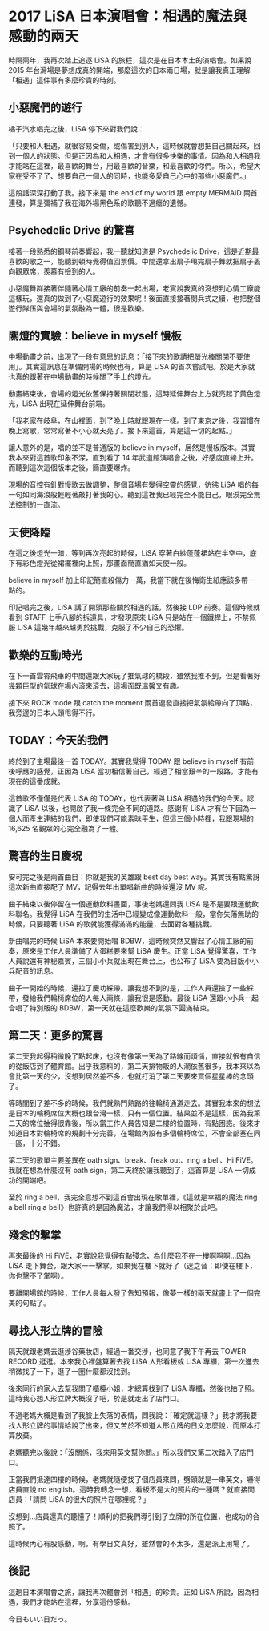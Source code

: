# 2017 LiSA 日本演唱會：相遇的魔法與感動的兩天

時隔兩年，我再次踏上追逐 LiSA 的旅程，這次是在日本本土的演唱會。如果說 2015 年台灣場是夢想成真的開端，那麼這次的日本兩日場，就是讓我真正理解「相遇」這件事有多麼珍貴的時刻。

## 小惡魔們的遊行

橘子汽水唱完之後，LiSA 停下來對我們說：

「只要和人相遇，就很容易受傷，或傷害到別人，這時候就會想把自己關起來，回到一個人的狀態。但是正因為和人相遇，才會有很多快樂的事情。因為和人相遇我才能站在這裡，最喜歡的舞台，用最喜歡的音樂，和最喜歡的你們。所以，希望大家在受不了了、想要自己一個人的同時，也能多愛自己心中的那些小惡魔們。」

這段話深深打動了我。接下來是 the end of my world 跟 empty MERMAiD 兩首連發，算是彌補了我在海外場黑色系的歌聽不過癮的遺憾。

## Psychedelic Drive 的驚喜

接著一段熟悉的鋼琴前奏響起，我一聽就知道是 Psychedelic Drive，這是近期最喜歡的歌之一，能聽到頓時覺得值回票價。中間還拿出扇子甩完扇子舞就把扇子丟向觀眾席，羨慕有撿到的人。

小惡魔舞群接著伴隨著心情工廠的前奏一起出場，老實說我真的沒想到心情工廠能這樣玩，還真的做到了小惡魔遊行的效果呢！後面直接接著閱兵式之續，也把整個遊行隊伍與會場的氣氛融為一體，很是歡樂。

## 關燈的實驗：believe in myself 慢板

中場動畫之前，出現了一段有意思的訊息：「接下來的歌請把螢光棒關閉不要使用」。其實這訊息在準備開場的時候也有，算是 LiSA 的首次嘗試吧。於是大家就也真的跟著在中場動畫的時候關了手上的燈光。

動畫結束後，會場的燈光依舊保持著關閉狀態，這時延伸舞台上方就亮起了黃色燈光，LiSA 出現在延伸舞台前端。

「我老家在岐阜，在山裡面，到了晚上時就跟現在一樣。到了東京之後，我習慣在晚上寫歌，常常寫著不小心就天亮了。接下來這首，算是這一切的起點。」

讓人意外的是，唱的並不是普通版的 believe in myself，居然是慢板版本。其實我本來對這首歌印象不深，直到看了 14 年武道館演唱會之後，好感度直線上升。而聽到這次這個版本之後，簡直要爆炸。

現場的音控有針對慢歌去做調整，整個音場有變得空靈的感覺，彷彿 LiSA 唱的每一句如同海浪般輕輕著敲打著我的心。聽到這裡我已經完全不能自己，眼淚完全無法控制的一直流。

## 天使降臨

在這之後燈光一暗，等到再次亮起的時候，LiSA 穿著白紗蓬蓬裙站在半空中，底下有彩色燈光從裙襬裡向上照，那畫面簡直猶如天使一般。

believe in myself 加上印記簡直殺傷力一萬，我當下就在後悔衛生紙應該多帶一點的。

印記唱完之後，LiSA 講了開頭那些關於相遇的話，然後接 LDP 前奏。這個時候就看到 STAFF 七手八腳的拆道具，才發現原來 LiSA 只是站在一個鐵桿上，不禁佩服 LiSA 這幾年越來越勇於挑戰，克服了不少自己的恐懼。

## 歡樂的互動時光

在下一首雲霄飛車的中間還跟大家玩了推氣球的橋段，雖然我推不到，但是看著好幾顆巨型的氣球在場內滾來滾去，這場面既溫馨又有趣。

接下來 ROCK mode 跟 catch the moment 兩首連發直接把氣氛給帶向了頂點，我旁邊的日本人頭甩得不行。

## TODAY：今天的我們

終於到了主場最後一首 TODAY。其實我覺得 TODAY 跟 believe in myself 有前後呼應的感覺，正因為 LiSA 當初相信著自己，經過了相當艱辛的一段路，才能有現在的這番成就。

這首歌不僅僅是代表 LiSA 的 TODAY，也代表著與 LiSA 相遇的我們的今天。認識了 LiSA 以後，也開啟了我一條完全不同的道路。感謝有 LiSA 才有台下因為一個人而產生連結的我們，即使我們可能素昧平生，但這三個小時裡，我跟現場的 16,625 名觀眾的心完全融為了一體。

## 驚喜的生日慶祝

安可完之後是兩首曲目：你就是我的英雄跟 best day best way。其實我有點驚訝這次新曲直接配了 MV，記得去年出單唱新曲的時候還沒 MV 呢。

曲子結束以後停留在一個運動飲料畫面，事後老媽還問我 LiSA 是不是要跟運動飲料聯名。我覺得 LiSA 在我們的生活中已經變成像運動飲料一般，當你失落無助的時候，只要聽著 LiSA 的歌就能獲得滿滿的能量，去面對各種挑戰。

新曲唱完的時候 LiSA 本來要開始唱 BDBW，這時候突然又響起了心情工廠的前奏，原來是工作人員準備了大蛋糕要來幫 LiSA 慶生。正當 LiSA 覺得驚喜，工作人員說還有神秘嘉賓，三個小小兵就出現在舞台上，也公布了 LiSA 要為日版小小兵配音的訊息。

曲子一開始的時候，還拉了慶功綵帶。讓我想不到的是，工作人員還撿了一些綵帶，發給我們輪椅席位的人每人兩條，讓我很是感動。最後 LiSA 還跟小小兵一起合唱了特別版的 BDBW，第一天就在這麼歡樂的氣氛下圓滿結束。

## 第二天：更多的驚喜

第二天我起得稍微晚了點起床，也沒有像第一天為了路線而煩惱，直接就很有自信的從飯店到了體育館。出乎我意料的，第二天排物販的人潮依舊很多，我本來以為會比第一天的少，沒想到居然差不多，也就打消了第二天要來買個星星棒的念頭了。

等時間到了差不多的時候，我們就熟門熟路的往輪椅通道走去。其實我本來的想法是日本的輪椅席位大概也跟台灣一樣，只有一個位置。結果並不是這樣，因為我第二天的席位抽得很靠後，所以當工作人員告知是二樓的位置時，有點困惑。後來才知道日本對輪椅席的規劃十分完善，在場館內設有多個輪椅席位，不會全部塞在同一區，十分不錯。

第二天的歌單主要差異在 oath sign、break、freak out、ring a bell、Hi FiVE。我就在想為什麼沒有 oath sign，第二天終於讓我聽到了，這首算是 LiSA 一切成功的開端吧。

至於 ring a bell，我完全意想不到這首會出現在歌單裡，《這就是幸福的魔法 ring a bell ring a bell》也許真的是因為魔法，才讓我們得以相聚於此吧。

## 殘念的擊掌

再來最後的 Hi FiVE，老實說我覺得有點殘念，為什麼我不在一樓啊啊啊...因為 LiSA 走下舞台，跟大家一一擊掌。如果我在樓下就好了（迷之音：即使在樓下，你也擊不了掌啊）。

要離開場館的時候，工作人員每人發了告知預報，像夢一樣的兩天就畫上了一個完美的句點了。

## 尋找人形立牌的冒險

隔天就跟老媽去逛涉谷藥妝店，經過一番交涉，也同意了我下午再去 TOWER RECORD 逛逛。本來我心裡盤算著去找 LiSA 人形看板或 LiSA 專櫃，第一次進去稍微找了一下，逛了一圈什麼都沒找到。

後來同行的家人去幫我問了櫃檯小姐，才總算找到了 LiSA 專櫃，然後也拍了照。這時我心想人形立牌大概沒了吧，於是就走出了店門口。

不過老媽大概是看到了我臉上失落的表情，問我說：「確定就這樣？」我才將我要找人形立牌的事情給說了出來，但又苦於不知道人形立牌的日文怎麼說，而原本打算放棄。

老媽聽完以後說：「沒關係，我來用英文幫你問。」所以我們又第二次踏入了店門口。

正當我們抵達四樓的時候，老媽就隨便找了個店員來問，劈頭就是一串英文，嚇得店員直說 no english。這時我轉念一想，看板不是大的照片的一種嗎？就直接問店員：「請問 LiSA 的很大的照片在哪裡呢？」

沒想到...店員還真的聽懂了！順利的把我們導引到了立牌的所在位置，也成功的合照了。

這時候內心有股感動，啊，有學日文真好，雖然會的不太多，還是派上用場了。

## 後記

這趟日本演唱會之旅，讓我再次體會到「相遇」的珍貴。正如 LiSA 所說，因為相遇，我們才能站在這裡，分享這份感動。

今日もいい日だっ。
